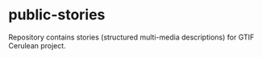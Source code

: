 # public-stories

Repository contains stories (structured multi-media descriptions) for GTIF Cerulean project.
